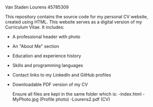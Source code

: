 Van Staden Lourens 45785309

This repository contains the source code for my personal CV website, created using HTML.
This website serves as a digital version of my Curriculum Vitae. It includes:
- A professional header with photo
- An "About Me" section
- Education and experience history
- Skills and programming languages
- Contact links to my LinkedIn and GitHub profiles
- Downloadable PDF version of my CV

  Ensure all files are kept in the same folder which is:
  -index.html
  -MyPhoto.jpg (Profile photo)
  -Lourens2.pdf (CV)
